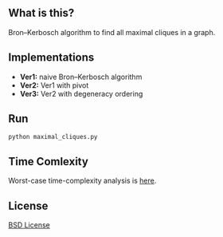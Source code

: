## What is this?

Bron–Kerbosch algorithm to find all maximal cliques in a graph.

## Implementations

* **Ver1:** naive Bron–Kerbosch algorithm
* **Ver2:** Ver1 with pivot
* **Ver3:** Ver2 with degeneracy ordering

## Run
    python maximal_cliques.py

## Time Comlexity

Worst-case time-complexity analysis is [here](http://en.wikipedia.org/wiki/Bron%E2%80%93Kerbosch_algorithm#Worst-case_analysis).

## License

[BSD License](http://opensource.org/licenses/BSD-3-Clause)
